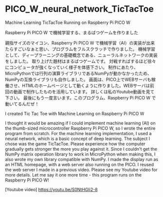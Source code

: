 # PICO_W_neural_network_TicTacToe
Machine Learning TicTacToe Running on Raspberry Pi PICO W

Raspberry Pi PICO W で機械学習する、まるばつゲームを作りました

親指サイズのマイコン、Raspberry Pi PICO W で機械学習（AI）の実装が出来たらすごいなぁと思い、プログラムをフルスクラッチで作りました。
機械学習として、ディープラーニングの基礎概念である、ニューラルネットワークの実装をしました。
取り上げた題材はまるばつゲームです。
対戦すればするほど徐々にコンピュータが強くなっていく様子を体感下さい。
制作にあたり、MicroPythonでは行列の演算ライブラリであるNumPyが動かなかったため、NumPyの互換ライブラリも自作しました。
画面は、PICO上でWEBサーバも稼働させ、HTMLのホームページとして動くように作りました。WEBサーバは前回の動画で制作したものを活用しています。
詳しくは私のYoutube動画を見て下さい。
最後にもう一度言います。このプログラム、Raspberry Pi PICO W で動いてるんだぜ！

I created Tic Tac Toe with Machine Learning on Raspberry Pi PICO W

I thought it would be amazing if I could implement machine learning (AI) on the thumb-sized microcontroller Raspberry Pi PICO W, so I wrote the entire program from scratch.
For the machine learning implementation, I used a neural network, which is a basic concept of deep learning.
The subject I chose was the game TicTacToe.
Please experience how the computer gradually gets stronger the more you play against it.
Since I couldn't get the NumPy matrix operation library to work in MicroPython when making this, I also wrote my own library compatible with NumPy.
I made the display run as an HTML homepage, with a web server also running on the PICO. I reused the web server I made in a previous video.
Please see my Youtube video for more details.
Let me say it one more time - this program runs on the Raspberry Pi PICO W!

[Youtube video]
https://youtu.be/S0NtHGIi2-8
